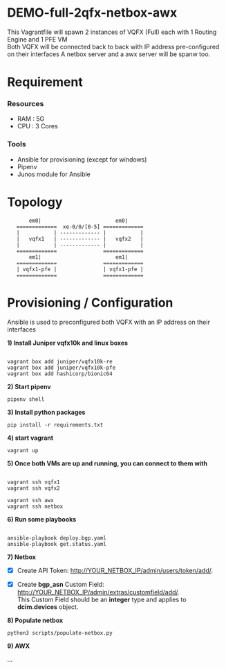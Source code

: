 
# DEMO-full-2qfx-netbox-awx

This Vagrantfile will spawn 2 instances of VQFX (Full) each with 1 Routing Engine and 1 PFE VM  
Both VQFX will be connected back to back with IP address pre-configured on their interfaces
A netbox server and a awx server will be spanw too.

# Requirement

### Resources
 - RAM : 5G
 - CPU : 3 Cores

### Tools
 - Ansible for provisioning (except for windows)
 - Pipenv
 - Junos module for Ansible

# Topology

           em0|                        em0|
       =============  xe-0/0/[0-5] =============
       |           | ------------- |           |
       |   vqfx1   | ------------- |   vqfx2   |
       |           | ------------- |           |
       =============               =============
           em1|                        em1|
       =============               =============
       | vqfx1-pfe |               | vqfx1-pfe |
       =============               =============

# Provisioning / Configuration

Ansible is used to preconfigured both VQFX with an IP address on their interfaces

**1) Install Juniper vqfx10k and linux boxes**

```

vagrant box add juniper/vqfx10k-re
vagrant box add juniper/vqfx10k-pfe
vagrant box add hashicorp/bionic64
```


**2) Start pipenv**

`pipenv shell`


**3) Install python packages**

`pip install -r requirements.txt`


**4) start vagrant**

`vagrant up`


**5) Once both VMs are up and running, you can connect to them with**

```

vagrant ssh vqfx1
vagrant ssh vqfx2

vagrant ssh awx
vagrant ssh netbox
```


**6) Run some playbooks**

```

ansible-playbook deploy.bgp.yaml
ansible-playbook get.status.yaml
```

**7) Netbox**

- [x] Create API Token: [http://YOUR_NETBOX_IP/admin/users/token/add/](http://YOUR_NETBOX_IP/admin/users/token/add/).

- [x] Create **bgp_asn**  Custom Field: [http://YOUR_NETBOX_IP/admin/extras/customfield/add/](http://YOUR_NETBOX_IP/admin/extras/customfield/add/).  
This Custom Field should be an **integer** type and applies to **dcim.devices** object.


**8) Populate netbox**

```
python3 scripts/populate-netbox.py
```

**9) AWX**

...
